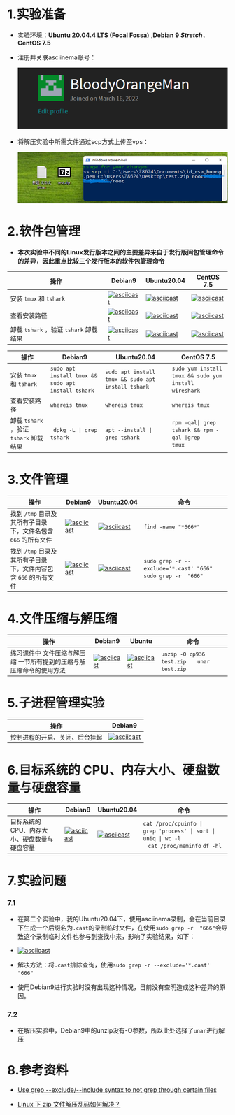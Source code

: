 # 1.实验准备

- 实验环境：**Ubuntu 20.04.4 LTS (Focal Fossa)** ,**Debian 9 *Stretch***，**CentOS 7.5** 

- 注册并关联asciinema账号：

  ![asciinema](./img/pre-work-asciinema.png)

- 将解压实验中所需文件通过scp方式上传至vps：

  ![zip](./img/pre-work-zip.png)

  





# 2.软件包管理

- **本次实验中不同的Linux发行版本之间的主要差异来自于发行版间包管理命令的差异，因此重点比较三个发行版本的软件包管理命令**

| 操作                                   | Debian9                                                      | Ubuntu20.04                                                  | CentOS 7.5                                                   |
| -------------------------------------- | ------------------------------------------------------------ | ------------------------------------------------------------ | ------------------------------------------------------------ |
| 安装 `tmux` 和 `tshark`                | [![asciicast](https://asciinema.org/a/JdtOpZL2GGr4YMAoT0ohL4kHT.svg)](https://asciinema.org/a/JdtOpZL2GGr4YMAoT0ohL4kHT) | [![asciicast](https://asciinema.org/a/kfQrnKn0Pp5Jkh3mvwA4KZxeJ.svg)](https://asciinema.org/a/kfQrnKn0Pp5Jkh3mvwA4KZxeJ) | [![asciicast](https://asciinema.org/a/kpt5dhCurFOQyfex0VRlyHeVZ.svg)](https://asciinema.org/a/kpt5dhCurFOQyfex0VRlyHeVZ) |
| 查看安装路径                           | [![asciicast](https://asciinema.org/a/kGGJzh7BxZcBCLTOvjFLzi6F0.svg)](https://asciinema.org/a/kGGJzh7BxZcBCLTOvjFLzi6F0) | [![asciicast](https://asciinema.org/a/E0CiPAomFoNGSwmDgqoRehUUn.svg)](https://asciinema.org/a/E0CiPAomFoNGSwmDgqoRehUUn) | [![asciicast](https://asciinema.org/a/quNDbWjGxtbEvTOpqgI1Rcf6S.svg)](https://asciinema.org/a/quNDbWjGxtbEvTOpqgI1Rcf6S) |
| 卸载 `tshark` ，验证 `tshark` 卸载结果 | [![asciicast](https://asciinema.org/a/9eZCz9FS0m6z2W5JMzb8qfbfs.svg)](https://asciinema.org/a/9eZCz9FS0m6z2W5JMzb8qfbfs) | [![asciicast](https://asciinema.org/a/0EnHb2EwkouWMrOk1JcnszoO6.svg)](https://asciinema.org/a/0EnHb2EwkouWMrOk1JcnszoO6) | [![asciicast](https://asciinema.org/a/vCmdH08K9zL6DzNdUeAjIc8DH.svg)](https://asciinema.org/a/vCmdH08K9zL6DzNdUeAjIc8DH) |

| 操作                                   | Debian9                                               | Ubuntu20.04                                           | CentOS 7.5                                                   |
| -------------------------------------- | ----------------------------------------------------- | ----------------------------------------------------- | ------------------------------------------------------------ |
| 安装 `tmux` 和 `tshark`                | ` sudo apt install tmux && sudo apt install tshark  ` | ` sudo apt install tmux && sudo apt install tshark  ` | `sudo yum install tmux && sudo yum install wireshark`        |
| 查看安装路径                           | `whereis tmux `                                       | `whereis tmux`                                        | `whereis tmux`                                               |
| 卸载 `tshark` ，验证 `tshark` 卸载结果 | <code> dpkg -L &#124; grep tshark</code>              | <code>apt --install &#124; grep tshark</code>         | <code>rpm -qal&#124; grep tshark && rpm -qal &#124;grep tmux</code> |



# 3.文件管理

| 操作                                                         | Debian9                                                      | Ubuntu20.04                                                  | 命令                                                         |
| ------------------------------------------------------------ | ------------------------------------------------------------ | ------------------------------------------------------------ | ------------------------------------------------------------ |
| 找到 `/tmp` 目录及其所有子目录下，文件名包含 `666` 的所有文件 | [![asciicast](https://asciinema.org/a/r9ZTmEsATSVaIbXkXNSICzyCQ.svg)](https://asciinema.org/a/r9ZTmEsATSVaIbXkXNSICzyCQ) | [![asciicast](https://asciinema.org/a/A6ikgBJvTf5RmZ3VRBvGNZT4J.svg)](https://asciinema.org/a/A6ikgBJvTf5RmZ3VRBvGNZT4J) | `find -name "*666*"`                                         |
| 找到 `/tmp` 目录及其所有子目录下，文件内容包含 `666` 的所有文件 | [![asciicast](https://asciinema.org/a/rDk1QEcKV6Z7PWC8FYHAy9X9Q.svg)](https://asciinema.org/a/rDk1QEcKV6Z7PWC8FYHAy9X9Q) | [![asciicast](https://asciinema.org/a/36FAFDdJ51UCOeFvUmnLRcGYR.svg)](https://asciinema.org/a/36FAFDdJ51UCOeFvUmnLRcGYR) | `sudo grep -r --exclude='*.cast' "666"  `  `sudo grep -r  "666"  ` |



# 4.文件压缩与解压缩

| 操作                                                         | Debian9                                                      | Ubuntu                                                       | 命令                                                         |
| ------------------------------------------------------------ | ------------------------------------------------------------ | ------------------------------------------------------------ | ------------------------------------------------------------ |
| 练习课件中 文件压缩与解压缩 一节所有提到的压缩与解压缩命令的使用方法 | [![asciicast](https://asciinema.org/a/EJKtFoqirCWwRhISZGmixkz8A.svg)](https://asciinema.org/a/EJKtFoqirCWwRhISZGmixkz8A) | [![asciicast](https://asciinema.org/a/C3m3qodg2j0kabSc10jleVD2n.svg)](https://asciinema.org/a/C3m3qodg2j0kabSc10jleVD2n) | `unzip -O cp936  test.zip   `                                      `unar test.zip  ` |



# 5.子进程管理实验

| 操作                           | Debian9                                                      |
| ------------------------------ | ------------------------------------------------------------ |
| 控制进程的开启、关闭、后台挂起 | [![asciicast](https://asciinema.org/a/t5hzKEmGsbgzWqIJ8tpV0yYRM.svg)](https://asciinema.org/a/t5hzKEmGsbgzWqIJ8tpV0yYRM) |



# 6.目标系统的 CPU、内存大小、硬盘数量与硬盘容量

| 操作                                         | Debian9                                                      | Ubuntu20.04                                                  | 命令                                                         |
| -------------------------------------------- | ------------------------------------------------------------ | ------------------------------------------------------------ | ------------------------------------------------------------ |
| 目标系统的 CPU、内存大小、硬盘数量与硬盘容量 | [![asciicast](https://asciinema.org/a/NzuVMCGOZ0kJaCcBkC01FhuLV.svg)](https://asciinema.org/a/NzuVMCGOZ0kJaCcBkC01FhuLV) | [![asciicast](https://asciinema.org/a/rF0z3UY5uHfI3S2oICFnwnXxM.svg)](https://asciinema.org/a/rF0z3UY5uHfI3S2oICFnwnXxM) | <code>cat /proc/cpuinfo &#124; grep 'process' &#124; sort &#124; uniq &#124; wc -l   </code>                                                                                                                                                                                                                                  `cat /proc/meminfo`                                                                                                                                                                                                   `df -hl` |



# 7.实验问题

### 7.1

- 在第二个实验中，我的Ubuntu20.04下，使用asciinema录制，会在当前目录下生成一个后缀名为`.cast`的录制临时文件，在使用`sudo grep -r  "666"`会导致这个录制临时文件也参与到查找中来，影响了实验结果，如下：

- [![asciicast](https://asciinema.org/a/fLZIgqEsKXz9X0nZpT3PcVsK9.svg)](https://asciinema.org/a/fLZIgqEsKXz9X0nZpT3PcVsK9)

- 解决方法：将`.cast`排除查询，使用`sudo grep -r --exclude='*.cast' "666"`  
- 使用Debian9进行实验时没有出现这种情况，目前没有查明造成这种差异的原因。

### 7.2

- 在解压实验中，Debian9中的unzip没有-O参数，所以此处选择了`unar`进行解压



# 8.参考资料

- [Use grep --exclude/--include syntax to not grep through certain files](https://stackoverflow.com/questions/221921/use-grep-exclude-include-syntax-to-not-grep-through-certain-files)

- [Linux 下 zip 文件解压乱码如何解决？](https://www.zhihu.com/question/20523036)

